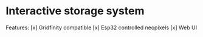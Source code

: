 # Interactive storage system

Features:
[x] Gridfinity compatible
[x] Esp32 controlled neopixels
[x] Web UI 
